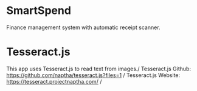 # SmartSpend
Finance management system with automatic receipt scanner.

# Tesseract.js
This app uses Tesseract.js to read text from images./
Tesseract.js Github: https://github.com/naptha/tesseract.js?files=1 /
Tesseract.js Website: https://tesseract.projectnaptha.com/ /
